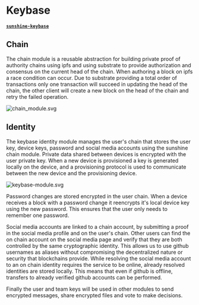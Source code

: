 # Keybase

**[`sunshine-keybase`](https://github.com/sunshine-protocol/sunshine-keybase)**

## Chain

The chain module is a reusable abstraction for building private proof of authority chains using ipfs and using substrate to provide authorization and consensus on the current head of the chain. When authoring a block on ipfs a race condition can occur. Due to substrate providing a total order of transactions only one transaction will succeed in updating the head of the chain, the other client will create a new block on the head of the chain and retry the failed operation.

![chain_module.svg](https://draftin.com:443/images/75511?token=ptiW5ycSDqtNQbpH3I24_9YXQQgh2YmbFtDSIT16ZBVaHVtRgQJBeMGmk94Yo3sVGjqJKj86iTmj9y9k6AF2Ujo) 

## Identity

The keybase identity module manages the user's chain that stores the user key, device keys, password and social media accounts using the sunshine chain module. Private data shared between devices is encrypted with the user private key. When a new device is provisioned a key is generated locally on the device, and a provisioning protocol is used to communicate between the new device and the provisioning device.

![keybase-module.svg](https://draftin.com:443/images/75515?token=ZVIuml8B13k3idkoLujuomRsDbSbgUGtzweL7qwj_HNDX8TYlq1iegqpvEnjVjddVdDdle57KVdD7MI7OJES5c8) 

Password changes are stored encrypted in the user chain. When a device receives a block with a password change it reencrypts it's local device key using the new password. This ensures that the user only needs to remember one password.

Social media accounts are linked to a chain account, by submitting a proof in the social media profile and on the user's chain. Other users can find the on chain account on the social media page and verify that they are both controlled by the same cryptographic identity. This allows us to use github usernames as aliases without compromising the decentralized nature or security that blockchains provide. While resolving the social media account to an on chain identity requires the service to be online, already resolved identities are stored locally. This means that even if github is offline, transfers to already verified github accounts can be performed.

Finally the user and team keys will be used in other modules to send encrypted messages, share encrypted files and vote to make decisions.
